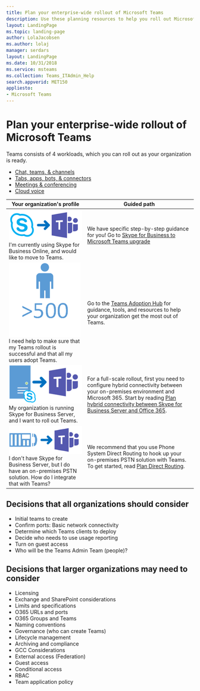 ```yaml
---
title: Plan your enterprise-wide rollout of Microsoft Teams
description: Use these planning resources to help you roll out Microsoft Teams in your enterprise
layout: LandingPage
ms.topic: landing-page
author: LolaJacobsen
ms.author: lolaj
manager: serdars
layout: LandingPage
ms.date: 10/31/2018
ms.service: msteams
ms.collection: Teams_ITAdmin_Help
search.appverid: MET150
appliesto: 
- Microsoft Teams
---
```

# Plan your enterprise-wide rollout of Microsoft Teams

Teams consists of 4 workloads, which you can roll out as your organization is ready. 
- [Chat, teams, & channels](deploy-chat-teams-channels-microsoft-teams-landing-page.md)
- [Tabs, apps, bots, & connectors](deploy-apps-microsoft-teams-landing-page.md)
- [Meetings & conferencing](deploy-meetings-microsoft-teams-landing-page.md)
- [Cloud voice](cloud-voice-landing-page.md)





|Your organization's profile|Guided path  |
|---------|---------|
|![journey](media/deploy-teams-landing-page-journey.png)<BR>I'm currently using Skype for Business Online, and would like to move to Teams. |We have specific step-by-step guidance for you! Go to [Skype for Business to Microsoft Teams upgrade](Journey-SkypeforBusiness-Teams.md)        |
|![enterprise](media/deploy-teams-landing-page-Enterprise.png)<BR>I need help to make sure that my Teams rollout is successful and that all my users adopt Teams. | Go to the [Teams Adoption Hub](adopt-microsoft-teams-landing-page.md) for guidance, tools, and resources to help your organization get the most out of Teams.       |
|![server](media/deploy-teams-landing-page-onprem-to-teams.png)<BR>My organization is running Skype for Business Server, and I want to roll out Teams.  |For a full-scale rollout, first you need to configure hybrid connectivity between your on-premises environment and Microsoft 365. Start by reading [Plan hybrid connectivity between Skype for Business Server and Office 365](https://docs.microsoft.com/skypeforbusiness/hybrid/plan-hybrid-connectivity).   |
|![pstn to teams](media/deploy-teams-landing-page-pstn-to-teams.png)<BR>I don't have Skype for Business Server, but I do have an on-premises PSTN solution. How do I integrate that with Teams?|We recommend that you use Phone System Direct Routing to hook up your on-premises PSTN solution with Teams. To get started, read [Plan Direct Routing](direct-routing-plan.md).|




## Decisions that all organizations should consider
- Initial teams to create  
- Confirm ports: Basic network connectivity 
- Determine which Teams clients to deploy 
- Decide who needs to use usage reporting 
- Turn on guest access 
- Who will be the Teams Admin Team (people)?

## Decisions that larger organizations may need to consider
- Licensing 
- Exchange and SharePoint considerations 
- Limits and specifications 
- O365 URLs and ports 
- O365 Groups and Teams 
- Naming conventions
- Governance (who can create Teams)
- Lifecycle management 
- Archiving and compliance    
- GCC Considerations   
- External access (Federation)
- Guest access 
- Conditional access 
- RBAC
- Team application policy 



